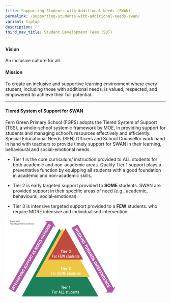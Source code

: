 ```yaml
---
title: Supporting Students with Additional Needs (SWAN)
permalink: /supporting-students-with-additional-needs-swan/
variant: tiptap
description: ""
third_nav_title: Student Development Team (SDT)
---
```

<h4><strong>Vision</strong></h4>
<p>An inclusive culture for all.</p>
<h4><strong>Mission</strong></h4>
<p>To create an inclusive and supportive learning environment where every
student, including those with additional needs, is valued, respected, and
empowered to achieve their full potential.</p>
<hr>
<h4><strong>Tiered System of Support for SWAN</strong></h4>
<p>Fern Green Primary School (FGPS) adopts the Tiered System of Support (TSS),
a whole-school systemic framework by MOE, in providing support for students
and managing school’s resources effectively and efficiently. Special Educational
Needs (SEN) Officers and School Counsellor work hand in hand with teachers
to provide timely support for SWAN in their learning, behavioural and social-emotional
needs.</p>
<ul data-tight="true" class="tight">
<li>
<p>Tier 1 is the core curriculum/ instruction provided to ALL students for
both academic and non-academic areas. Quality Tier 1 support plays a preventative
function by equipping all students with a good foundation in academic and
non-academic skills.</p>
</li>
<li>
<p>Tier 2 is early targeted support provided to <strong>SOME </strong>students.
SWAN are provided support in their specific areas of need (e.g., academic,
behavioural, social-emotional).</p>
</li>
<li>
<p>Tier 3 is intensive targeted support provided to a <strong>FEW</strong> students.
who require MORE intensive and individualised intervention.</p>
</li>
</ul>
<div class="isomer-image-wrapper">
<img style="width: 70%;" height="auto" width="100%" alt="" src="/images/SDT/SWAN.png">
</div>
<p></p>